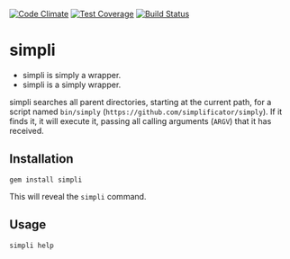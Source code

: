 [![Code Climate](https://codeclimate.com/github/lxxxvi/simpli/badges/gpa.svg)](https://codeclimate.com/github/lxxxvi/simpli)
[![Test Coverage](https://codeclimate.com/github/lxxxvi/simpli/badges/coverage.svg)](https://codeclimate.com/github/lxxxvi/simpli/coverage)
[![Build Status](https://travis-ci.org/lxxxvi/simpli.svg?branch=master)](https://travis-ci.org/lxxxvi/simpli)

# simpli

* simpli is simply a wrapper.
* simpli is a simply wrapper.

simpli searches all parent directories, starting at the current path, for a script named `bin/simply` (`https://github.com/simplificator/simply`). If it finds it, it will execute it, passing all calling arguments (`ARGV`) that it has received.


## Installation 

```shell
gem install simpli
```

This will reveal the `simpli` command.

## Usage

```shell
simpli help
```
